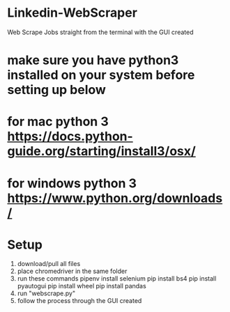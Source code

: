 # Linkedin-WebScraper
Web Scrape Jobs straight from the terminal with the GUI created
# make sure you have python3 installed on your system before setting up below
# for mac python 3 https://docs.python-guide.org/starting/install3/osx/
# for windows python 3 https://www.python.org/downloads/
# Setup
1. download/pull all files
2. place chromedriver in the same folder
3. run these commands
    pipenv install selenium
    pip install bs4
    pip install pyautogui
    pip install wheel
    pip install pandas
4. run "webscrape.py"
5. follow the process through the GUI created


